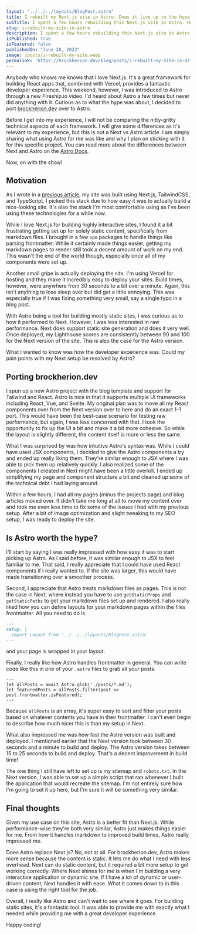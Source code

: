 ```yaml
---
layout: "../../../layouts/BlogPost.astro"
title: I rebuilt my Next.js site in Astro. Does it live up to the hype?
subTitle: I spent a few hours rebuilding this Next.js site in Astro. Here's how my experience was with it and my thoughts on Astro as a whole.
slug: i-rebuilt-my-site-in-astro
description: I spent a few hours rebuilding this Next.js site in Astro. Here's how my experience was with it and my thoughts on Astro as a whole.
isPublished: true
isFeatured: false
publishedOn: "June 28, 2022"
image: /posts/i-rebuilt-my-site.webp
permalink: 'https://brockherion.dev/blog/posts/i-rebuilt-my-site-in-astro'
---
```


Anybody who knows me knows that I love Next.js. It's a great framework for building React apps that, combined with Vercel, provides a fantastic developer experience. This weekend, however, I was introduced to Astro through a new Fireship.io video. I'd heard about Astro a few times but never did anything with it. Curious as to what the hype was about, I decided to port [brockherion.dev](https://brockherion.dev) over to Astro.

Before I get into my experience, I will not be comparing the nitty-gritty technical aspects of each framework. I will give some differences as it's relevant to my experience, but this is not a Next vs Astro article. I am simply sharing what using Astro for me was like and why I plan on sticking with it for this specific project. You can read more about the differences between Next and Astro on the [Astro Docs](https://docs.astro.build/en/comparing-astro-vs-other-tools/#nextjs-vs-astro).

Now, on with the show!

## Motivation

As I wrote in a [previous article](https://brockherion.dev/blog/posts/how-i-built-brockherion-dev), my site was built using Next.js, TailwindCSS, and TypeScript. I picked this stack due to how easy it was to actually build a nice-looking site. It's also the stack I'm most comfortable using as I've been using these technologies for a while now.

While I love Next.js for building highly interactive sites, I found it a bit frustrating getting set up for solely static content, specifically from markdown files. I brought in a few  `npm` packages to handle things like parsing frontmatter. While it certainly made things easier, getting my markdown pages to render still took a decent amount of work on my end. This wasn't the end of the world though, especially once all of my components were set up.

Another small gripe is actually deploying the site. I'm using Vercel for hosting and they make it incredibly easy to deploy your sites. Build times, however, were anywhere from 30 seconds to a bit over a minute. Again, this isn't anything to lose sleep over but did get a little annoying. This was especially true if I was fixing something very small, say a single typo in a blog post.

With Astro being a tool for building mostly static sites, I was curious as to how it performed to Next. However, I was less interested in raw performance. Next does support static site generation and does it very well. Once deployed, my Lighthouse scores are consistently between 90 and 100 for the Next version of the site. This is also the case for the Astro version.

What I wanted to know was how the developer experience was. Could my pain points with my Next setup be resolved by Astro?

## Porting brockherion.dev

I spun up a new Astro project with the blog template and support for Tailwind and React. Astro is nice in that it supports multiple UI frameworks including React, Vue, and Svelte. My original plan was to move all my React components over from the Next version over to here and do an exact 1-1 port. This would have been the best-case scenario for testing raw performance, but again, I was less concerned with that. I took the opportunity to fix up the UI a bit and make it a bit more cohesive. So while the layout is slightly different, the content itself is more or less the same.

What I was surprised by was how intuitive Astro's syntax was. While I could have used JSX components, I decided to give the Astro components a try and ended up really liking them. They're similar enough to JSX where I was able to pick them up relatively quickly. I also realized some of the components I created in Next might have been a little overkill. I ended up simplifying my page and component structure a bit and cleaned up some of the technical debt I had laying around.

Within a few hours, I had all my pages (minus the projects page) and blog articles moved over. It didn't take me long at all to move my content over and took me even less time to fix some of the issues I had with my previous setup. After a bit of image optimization and slight tweaking to my SEO setup, I was ready to deploy the site.

## Is Astro worth the hype?

I'll start by saying I was really impressed with how easy it was to start picking up Astro. As I said before, it was similar enough to JSX to feel familiar to me. That said, I really appreciate that I could have used React components if I really wanted to. If the site was larger, this would have made transitioning over a smoother process.

Second, I appreciate that Astro treats markdown files as pages. This is not the case in Next, where instead you have to use `getStaticProps` and `getStaticPaths` to get your markdown files set up and rendered. I also really liked how you can define layouts for your markdown pages within the files frontmatter. All you need to do is

```md
---
setup: |
  import Layout from '../../../layouts/BlogPost.astro'
---
```

and your page is wrapped in your layout.

Finally, I really like how Astro handles frontmatter in general. You can write code like this in one of your `.astro` files to grab all your posts.

```astro
---
let allPosts = await Astro.glob('./posts/*.md');
let featuredPosts = allPosts.filter(post => post.frontmatter.isFeatured);
---
```

Because `allPosts` is an array, it's super easy to sort and filter your posts based on whatever contents you have in their frontmatter. I can't even begin to describe how much nicer this is than my setup in Next.

What also impressed me was how fast the Astro version was built and deployed. I mentioned earlier that the Next version took between 30 seconds and a minute to build and deploy. The Astro version takes between 15 to 25 seconds to build and deploy. That's a decent improvement in build time!

The one thing I still have left to set up is my sitemap and `robots.txt`. In the Next version, I was able to set up a simple script that ran whenever I built the application that would recreate the sitemap. I'm not entirely sure how I'm going to set it up here, but I'm sure it will be something very similar.

## Final thoughts

Given my use case on this site, Astro is a better fit than Next.js. While performance-wise they're both very similar, Astro just makes things easier for me. From how it handles markdown to improved build times, Astro really impressed me.

Does Astro replace Next.js? No, not at all. For brockherion.dev, Astro makes more sense because the content is static. It lets me do what I need with less overhead. Next can do static content, but it required a bit more setup to get working correctly. Where Next shines for me is when I'm building a very interactive application or dynamic site. If I have a lot of dynamic or user-driven content, Next handles it with ease. What it comes down to in this case is using the right tool for the job.

Overall, I really like Astro and can't wait to see where it goes. For building static sites, it's a fantastic tool. It was able to provide me with exactly what I needed while providing me with a great developer experience.

Happy coding!
